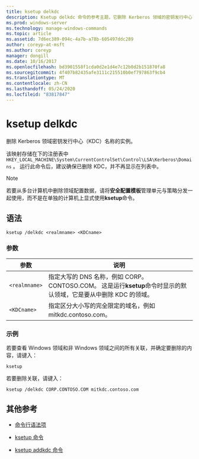 ```yaml
---
title: ksetup delkdc
description: Ksetup delkdc 命令的参考主题，它删除 Kerberos 领域的密钥发行中心（KDC）名称的实例。
ms.prod: windows-server
ms.technology: manage-windows-commands
ms.topic: article
ms.assetid: 7d6ec389-094c-4a7b-a78b-605497ddc289
author: coreyp-at-msft
ms.author: coreyp
manager: dongill
ms.date: 10/16/2017
ms.openlocfilehash: bd3901558f1cda0d2e1d4e7c12b0d2b151870fa8
ms.sourcegitcommit: 4f407b82435afe3111c215510b0ef797863f9cb4
ms.translationtype: MT
ms.contentlocale: zh-CN
ms.lasthandoff: 05/24/2020
ms.locfileid: "83817847"
---
```

# <a name="ksetup-delkdc"></a>ksetup delkdc

删除 Kerberos 领域密钥发行中心（KDC）名称的实例。

该映射存储在下的注册表中 `HKEY_LOCAL_MACHINE\System\CurrentControlSet\Control\LSA\Kerberos\Domains` 。 运行此命令后，建议确保已删除 KDC，并不再显示在列表中。

> [!NOTE]
> 若要从多台计算机中删除领域配置数据，请将**安全配置模板**管理单元与策略分发一起使用，而不是在单独的计算机上显式使用**ksetup**命令。

## <a name="syntax"></a>语法

```
ksetup /delkdc <realmname> <KDCname>
```

### <a name="parameters"></a>参数

| 参数 | 说明 |
| --------- | ----------- |
| `<realmname>` | 指定大写的 DNS 名称，例如 CORP。CONTOSO.COM。 这是运行**ksetup**命令时显示的默认领域，它是要从中删除 KDC 的领域。 |
| `<KDCname>` | 指定区分大小写的完全限定的域名，例如 mitkdc.contoso.com。 |

### <a name="examples"></a>示例

若要查看 Windows 领域和非 Windows 领域之间的所有关联，并确定要删除的内容，请键入：

```
ksetup
```

若要删除关联，请键入：

```
ksetup /delkdc CORP.CONTOSO.COM mitkdc.contoso.com
```

## <a name="additional-references"></a>其他参考

- [命令行语法项](command-line-syntax-key.md)

- [ksetup 命令](ksetup.md)

- [ksetup addkdc 命令](ksetup-addkdc.md)